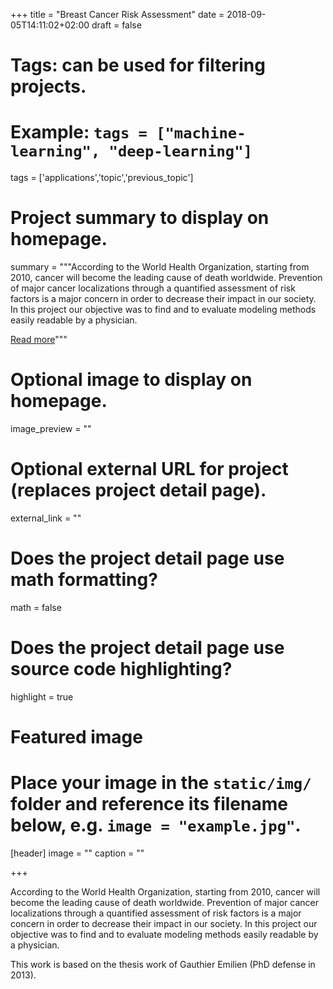 +++
title = "Breast Cancer Risk Assessment"
date = 2018-09-05T14:11:02+02:00
draft = false

# Tags: can be used for filtering projects.
# Example: `tags = ["machine-learning", "deep-learning"]`
tags = ['applications','topic','previous_topic']

# Project summary to display on homepage.
summary = """According to the World Health Organization, starting from 2010, cancer will become the leading cause of death worldwide. Prevention of major cancer localizations through a quantified assessment of risk factors is a major concern in order to decrease their impact in our society. In this project our objective was to find and to evaluate modeling methods easily readable by a physician.

[Read more](/project/breast-cancer-risk-assessment)"""

# Optional image to display on homepage.
image_preview = ""

# Optional external URL for project (replaces project detail page).
external_link = ""

# Does the project detail page use math formatting?
math = false

# Does the project detail page use source code highlighting?
highlight = true

# Featured image
# Place your image in the `static/img/` folder and reference its filename below, e.g. `image = "example.jpg"`.
[header]
image = ""
caption = ""

+++

According to the World Health Organization, starting from 2010, cancer will become the leading cause of death worldwide. Prevention of major cancer localizations through a quantified assessment of risk factors is a major concern in order to decrease their impact in our society. In this project our objective was to find and to evaluate modeling methods easily readable by a physician.

This work is based on the thesis work of Gauthier Emilien (PhD defense in 2013).
